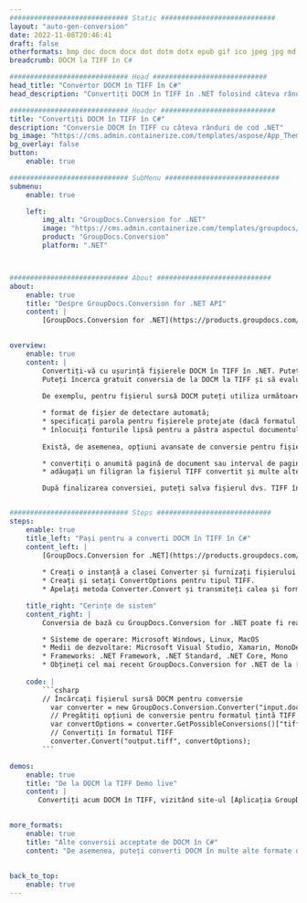 ```yaml
---
############################# Static ############################
layout: "auto-gen-conversion"
date: 2022-11-08T20:46:41
draft: false
otherformats: bmp doc docm docx dot dotm dotx epub gif ico jpeg jpg md odt ott pdf png psd rtf tex tif tiff txt xps
breadcrumb: DOCM la TIFF în C#

############################# Head ############################
head_title: "Convertor DOCM în TIFF în C#"
head_description: "Convertiți DOCM în TIFF în .NET folosind câteva rânduri de cod. Utilizați API-ul GroupDocs Document Conversion pentru a converti peste 160 de formate de fișiere."

############################# Header ############################
title: "Convertiți DOCM în TIFF în C#"
description: "Conversie DOCM în TIFF cu câteva rânduri de cod .NET"
bg_image: "https://cms.admin.containerize.com/templates/aspose/App_Themes/V3/images/bg/header1.png"
bg_overlay: false
button:
    enable: true

############################# SubMenu ############################
submenu:
    enable: true

    left:
        img_alt: "GroupDocs.Conversion for .NET"
        image: "https://cms.admin.containerize.com/templates/groupdocs/images/product-logos/90x90-noborder/groupdocs-conversion-net.png"
        product: "GroupDocs.Conversion"
        platform: ".NET"



############################# About ############################
about:
    enable: true
    title: "Despre GroupDocs.Conversion for .NET API"
    content: |
        [GroupDocs.Conversion for .NET](https://products.groupdocs.com/conversion/net/) poate fi folosit pentru a converti Microsoft Word, Excel, PowerPoint, PDF, Visio și alte formate. GroupDocs.Conversion este un API de sine stătător care este potrivit pentru sistemele back-end și interne în care este necesară performanță ridicată. Nu depinde de niciun software precum Microsoft sau Open Office.
    

overview:
    enable: true
    content: |
        Convertiți-vă cu ușurință fișierele DOCM în TIFF în .NET. Puteți utiliza doar câteva linii de cod C# în orice platformă la alegere, cum ar fi - Windows, Linux, macOS.
        Puteți încerca gratuit conversia de la DOCM la TIFF și să evaluați calitatea rezultatelor conversiei. Împreună cu scenariile simple de conversie a fișierelor, puteți încerca opțiuni mai avansate pentru încărcarea fișierului sursă DOCM și pentru salvarea rezultatului de ieșire TIFF. 
        
        De exemplu, pentru fișierul sursă DOCM puteți utiliza următoarele opțiuni de încărcare:

        * format de fișier de detectare automată;
        * specificați parola pentru fișierele protejate (dacă formatul de fișier o acceptă);
        * înlocuiți fonturile lipsă pentru a păstra aspectul documentului.
        
        Există, de asemenea, opțiuni avansate de conversie pentru fișierul TIFF:

        * convertiți o anumită pagină de document sau interval de pagini;
        * adăugați un filigran la fișierul TIFF convertit și multe altele.

        După finalizarea conversiei, puteți salva fișierul dvs. TIFF în calea fișierului local sau în orice spațiu de stocare terță parte, cum ar fi FTP, Amazon S3, Google Drive, Dropbox etc. Rețineți - pentru a converti DOCM în {{ TO}} nu este nevoie de niciun software suplimentar instalat - cum ar fi MS Office, Open Office, Adobe Acrobat Reader etc.


############################# Steps ############################
steps:
    enable: true
    title_left: "Pași pentru a converti DOCM în TIFF în C#"
    content_left: |
        [GroupDocs.Conversion for .NET](https://products.groupdocs.com/conversion/net/) facilitează convertirea unui fișier DOCM în TIFF cu câteva linii de cod.
        
        * Creați o instanță a clasei Converter și furnizați fișierului DOCM calea completă
        * Creați și setați ConvertOptions pentru tipul TIFF.
        * Apelați metoda Converter.Convert și transmiteți calea și formatul complet (TIFF) ca parametru

    title_right: "Cerințe de sistem"
    content_right: |
        Conversia de bază cu GroupDocs.Conversion for .NET poate fi realizată în doar câțiva pași simpli. API-urile noastre sunt acceptate pe toate platformele și sistemele de operare majore. Înainte de a executa codul de mai jos, asigurați-vă că aveți următoarele cerințe preliminare instalate pe sistemul dvs.

        * Sisteme de operare: Microsoft Windows, Linux, MacOS
        * Medii de dezvoltare: Microsoft Visual Studio, Xamarin, MonoDevelop
        * Frameworks: .NET Framework, .NET Standard, .NET Core, Mono
        * Obțineți cel mai recent GroupDocs.Conversion for .NET de la [Nuget](https://www.nuget.org/packages/groupdocs.conversion)
         
    code: |
        ```csharp    
        // Încărcați fișierul sursă DOCM pentru conversie
          var converter = new GroupDocs.Conversion.Converter("input.docm");
          // Pregătiți opțiuni de conversie pentru formatul țintă TIFF
          var convertOptions = converter.GetPossibleConversions()["tiff"].ConvertOptions;
          // Convertiți în formatul TIFF
          converter.Convert("output.tiff", convertOptions);
        ```

demos:
    enable: true
    title: "De la DOCM la TIFF Demo live"
    content: |
       Convertiți acum DOCM în TIFF, vizitând site-ul [Aplicația GroupDocs.Conversion](https://products.groupdocs.app/conversion/family). Demo online are următoarele avantaje
          

more_formats:
    enable: true
    title: "Alte conversii acceptate de DOCM în C#"
    content: "De asemenea, puteți converti DOCM în multe alte formate de fișiere. Vă rugăm să vedeți lista de mai jos."
       
       
back_to_top:
    enable: true
---
```

